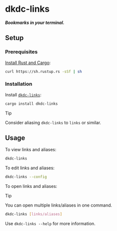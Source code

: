 # dkdc-links

***Bookmarks in your terminal.***

## Setup

### Prerequisites

[Install Rust and Cargo](https://doc.rust-lang.org/cargo/getting-started/installation.html):

```bash
curl https://sh.rustup.rs -sSf | sh
```

### Installation

Install [`dkdc-links`](https://crates.io/crates/dkdc-links):

```bash
cargo install dkdc-links
```

> [!TIP]
> Consider aliasing `dkdc-links` to `links` or similar.

## Usage

To view links and aliases:

```bash
dkdc-links
```

To edit links and aliases:

```bash
dkdc-links --config
```

To open links and aliases:

> [!TIP]
> You can open multiple links/aliases in one command.

```bash
dkdc-links [links/aliases]
```

Use `dkdc-links --help` for more information.
